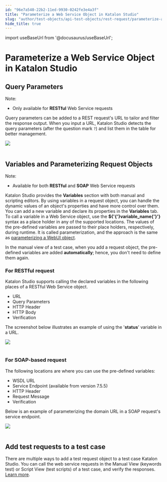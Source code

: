 ```yaml
---
id: "96e7a540-22b2-11ed-9930-0242fe3e4a3f"
title: "Parameterize a Web Service Object in Katalon Studio"
slug: "author/test-objects/api-test-objects/rest-request/parameterize-a-web-service-object-in-katalon-studio"
hide_title: true
---
```

import useBaseUrl from '@docusaurus/useBaseUrl';


# <a id="id_parameterize-a-web-service-object" class="anchor_top_offset"/><a id="ariaid-title1" class="anchor_top_offset"/>Parameterize a Web Service Object in <span xmlns="http://www.w3.org/1999/xhtml" className="ph">Katalon Studio</span> 


## <a id="id_1" class="anchor_top_offset"/>Query Parameters

<div xmlns="http://www.w3.org/1999/xhtml" className="note note note_note"><span className="note__title">Note:</span> 
  <ul className="ul"><li className="li">Only available for <strong className="ph b">RESTful</strong> Web Service requests</li></ul>
</div>
<p xmlns="http://www.w3.org/1999/xhtml" className="p">Query parameters can be added to a REST request's URL to tailor and filter the response output. When you input a URL, Katalon Studio detects the query parameters (after the question mark <code className="ph codeph">?</code>) and list them in the table for better management.</p> 
<p xmlns="http://www.w3.org/1999/xhtml" className="p"> <img className="image" src={useBaseUrl("https://github.com/katalon-studio/docs-images/raw/master/katalon-studio/docs/updated-parameterize-a-web-service-object/Screen-Shot-2018-09-18-at-5.04.18-PM.png")} /><br /><br /> </p> 

## <a id="id_2" class="anchor_top_offset"/>Variables and Parameterizing Request Objects

<div xmlns="http://www.w3.org/1999/xhtml" className="note note note_note"><span className="note__title">Note:</span> 
  <ul className="ul"><li className="li">Available for both <strong className="ph b">RESTful</strong> and <strong className="ph b">SOAP</strong> Web Service requests</li></ul>
</div>
<p xmlns="http://www.w3.org/1999/xhtml" className="p">Katalon Studio provides the <strong className="ph b">Variables</strong> section with both manual and scripting editors. By using variables in a request object, you can handle the dynamic values of an object's properties and have more control over them. You can add a new variable and declare its properties in the <strong className="ph b">Variables</strong> tab. To call a variable in a Web Service object, use the <strong className="ph b">${'{'}variable_name{'}'}</strong> syntax as a place holder in any of the supported locations. The values of the pre-defined variables are passed to their place holders, respectively, during runtime. It is called parameterization, and the approach is the same as <a className="xref" href="/docs/author/test-objects/web-test-objects/manage-web-test-objects-in-katalon-studio">parameterizing a WebUI object</a>.</p> 
<p xmlns="http://www.w3.org/1999/xhtml" className="p">In the manual view of a test case, when you add a request object, the pre-defined variables are added <strong className="ph b">automatically</strong>; hence, you don't need to define them again.</p> 
      

### <a id="id_3" class="anchor_top_offset"/>For RESTful request

      
        
<p xmlns="http://www.w3.org/1999/xhtml" className="p">Katalon Studio supports calling the declared variables in the   following places of a RESTful Web Service object.</p> 
        
<ul xmlns="http://www.w3.org/1999/xhtml" className="ul">   <li className="li">URL</li>   <li className="li">Query Parameters</li>   <li className="li">HTTP Header</li>   <li className="li">HTTP Body</li>   <li className="li">Verification</li> </ul> 
        
<p xmlns="http://www.w3.org/1999/xhtml" className="p">The screenshot below illustrates an example of using the   '<strong className="ph b">status</strong>' variable in a URL.</p> 
        
<p xmlns="http://www.w3.org/1999/xhtml" className="p">   <img className="image" src={useBaseUrl("https://github.com/katalon-studio/docs-images/raw/master/katalon-studio/docs/updated-parameterize-a-web-service-object/Screen-Shot-2018-09-18-at-5.10.01-PM.png")} /><br /><br /> </p> 
      
    
      

### <a id="id_4" class="anchor_top_offset"/>For SOAP-based request

      
        
<p xmlns="http://www.w3.org/1999/xhtml" className="p">The following locations are where you can use the pre-defined   variables:</p> 
        
<ul xmlns="http://www.w3.org/1999/xhtml" className="ul">   <li className="li">WSDL URL</li>   <li className="li">Service Endpoint (available from version 7.5.5)</li>   <li className="li">HTTP Header</li>   <li className="li">Request Message</li>   <li className="li">Verification</li> </ul> 
        
<p xmlns="http://www.w3.org/1999/xhtml" className="p">Below is an example of parameterizing the domain URL in a SOAP   request's service endpoint.</p> 
        
<p xmlns="http://www.w3.org/1999/xhtml" className="p">   <img className="image" src={useBaseUrl("https://github.com/katalon-studio/docs-images/raw/master/katalon-studio/docs/parameterize-a-web-service-object/soap-endpoint.png")} /><br /><br /> </p> 
      
    

## <a id="id_5" class="anchor_top_offset"/>Add test requests to a test case

<p xmlns="http://www.w3.org/1999/xhtml" className="p">There are multiple ways to add a test request object to a test   case Katalon Studio. You can call the web service requests in the   Manual View (keywords test) or Script View (test scripts) of a test   case, and verify the responses. <a className="xref" href="/docs/author/create-test-cases/using-web-services-in-a-test-case-in-katalon-studio">Learn     more</a>.    </p> 
